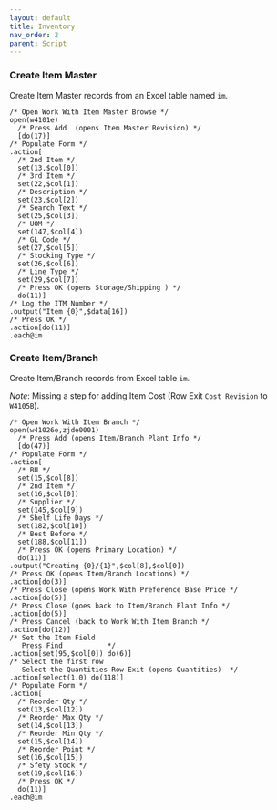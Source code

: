 ```yaml
---
layout: default
title: Inventory
nav_order: 2
parent: Script
---
```


<link href="../assets/prism-dark.min.css" rel="stylesheet" />
<link href="../assets/style.css" rel="stylesheet">
<script src="../assets/prism-core.min.js"></script>
<script src="../assets/prism-csl.js"></script>

### Create Item Master

Create Item Master records from an Excel table named `im`.

<div class="codeblock">
<pre><code class="language-csl">/* Open Work With Item Master Browse */
open(w4101e)
  /* Press Add  (opens Item Master Revision) */
  [do(17)]
/* Populate Form */
.action[
  /* 2nd Item */
  set(13,$col[0])
  /* 3rd Item */
  set(22,$col[1])
  /* Description */
  set(23,$col[2])
  /* Search Text */
  set(25,$col[3])
  /* UOM */
  set(147,$col[4])
  /* GL Code */
  set(27,$col[5])
  /* Stocking Type */
  set(26,$col[6])
  /* Line Type */
  set(29,$col[7])
  /* Press OK (opens Storage/Shipping ) */
  do(11)]
/* Log the ITM Number */
.output("Item {0}",$data[16])
/* Press OK */
.action[do(11)]
.each@im
</code></pre>
</div>


### Create Item/Branch

Create Item/Branch records from Excel table `im`.

_Note_: Missing a step for adding Item Cost (Row Exit `Cost Revision` to `W4105B`).

<div class="codeblock">
<pre><code class="language-csl">/* Open Work With Item Branch */
open(w41026e,zjde0001)
  /* Press Add (opens Item/Branch Plant Info */
  [do(47)]
/* Populate Form */
.action[
  /* BU */
  set(15,$col[8])
  /* 2nd Item */
  set(16,$col[0])
  /* Supplier */
  set(145,$col[9])
  /* Shelf Life Days */
  set(182,$col[10])
  /* Best Before */
  set(188,$col[11])
  /* Press OK (opens Primary Location) */
  do(11)]
.output("Creating {0}/{1}",$col[8],$col[0])
/* Press OK (opens Item/Branch Locations) */
.action[do(3)]
/* Press Close (opens Work With Preference Base Price */
.action[do(5)]
/* Press Close (goes back to Item/Branch Plant Info */
.action[do(5)]
/* Press Cancel (back to Work With Item Branch */
.action[do(12)]
/* Set the Item Field
   Press Find           */
.action[set(95,$col[0]) do(6)]
/* Select the first row
   Select the Quantities Row Exit (opens Quantities)  */
.action[select(1.0) do(118)]
/* Populate Form */
.action[
  /* Reorder Qty */
  set(13,$col[12])
  /* Reorder Max Qty */
  set(14,$col[13])
  /* Reorder Min Qty */
  set(15,$col[14])
  /* Reorder Point */
  set(16,$col[15])
  /* Sfety Stock */
  set(19,$col[16])
  /* Press OK */
  do(11)]
.each@im
</code></pre>
</div>

